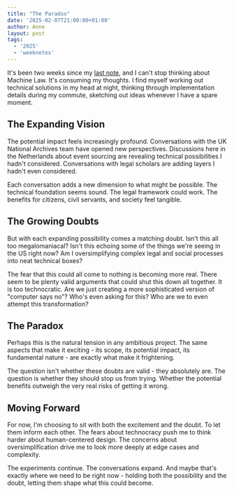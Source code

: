 ```yaml
---
title: "The Paradox"
date: '2025-02-07T21:00:00+01:00'
author: Anne
layout: post
tags:
  - '2025'
  - 'weeknotes'
---
```


It's been two weeks since my [last note](/2025/01/25/machine-law.html), and I can't stop thinking about
Machine Law. It's consuming my thoughts. I find myself working out technical solutions in my head at night, thinking
through implementation details during my commute, sketching out ideas whenever I have a spare moment.

## The Expanding Vision

The potential impact feels increasingly profound. Conversations with the UK National Archives team have opened new
perspectives. Discussions here in the Netherlands about event sourcing are revealing technical possibilities I hadn't
considered. Conversations with legal scholars are adding layers I hadn't even considered.

Each conversation adds a new dimension to what might be possible. The technical foundation seems sound. The legal
framework could work. The benefits for citizens, civil servants, and society feel tangible.

## The Growing Doubts

But with each expanding possibility comes a matching doubt. Isn't this all too megalomaniacal?
Isn't this echoing some of the things we're seeing in the US right now?
Am I oversimplifying complex legal and social processes into neat technical boxes?

The fear that this could all come to nothing is becoming more real. There seem to be plenty valid arguments that could
shut this down all together. It is too technocratic. Are we just creating a more sophisticated version of "computer
says no"? Who's even asking for this? Who are we to even attempt this transformation?

## The Paradox

Perhaps this is the natural tension in any ambitious project. The same aspects that make it exciting - its scope, its
potential impact, its fundamental nature - are exactly what make it frightening.

The question isn't whether these doubts are valid - they absolutely are. The question is whether they should stop us
from trying. Whether the potential benefits outweigh the very real risks of getting it wrong.

## Moving Forward

For now, I'm choosing to sit with both the excitement and the doubt. To let them inform each other. The fears about
technocracy push me to think harder about human-centered design. The concerns about oversimplification drive me to look
more deeply at edge cases and complexity.

The experiments continue. The conversations expand. And maybe that's exactly where we need to be right now - holding
both the possibility and the doubt, letting them shape what this could become.